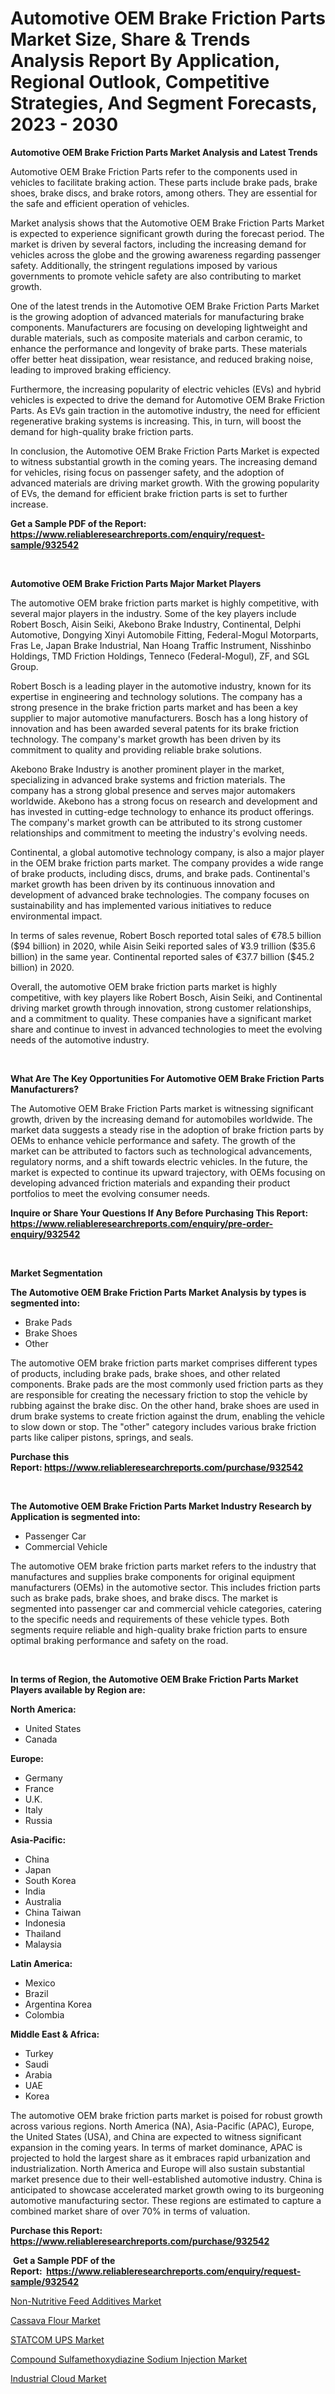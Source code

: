 <p><h1>Automotive OEM Brake Friction Parts Market Size, Share & Trends Analysis Report By Application, Regional Outlook, Competitive Strategies, And Segment Forecasts, 2023 - 2030</h1></p><p><strong>Automotive OEM Brake Friction Parts Market Analysis and Latest Trends</strong></p>
<p><p>Automotive OEM Brake Friction Parts refer to the components used in vehicles to facilitate braking action. These parts include brake pads, brake shoes, brake discs, and brake rotors, among others. They are essential for the safe and efficient operation of vehicles.</p><p>Market analysis shows that the Automotive OEM Brake Friction Parts Market is expected to experience significant growth during the forecast period. The market is driven by several factors, including the increasing demand for vehicles across the globe and the growing awareness regarding passenger safety. Additionally, the stringent regulations imposed by various governments to promote vehicle safety are also contributing to market growth.</p><p>One of the latest trends in the Automotive OEM Brake Friction Parts Market is the growing adoption of advanced materials for manufacturing brake components. Manufacturers are focusing on developing lightweight and durable materials, such as composite materials and carbon ceramic, to enhance the performance and longevity of brake parts. These materials offer better heat dissipation, wear resistance, and reduced braking noise, leading to improved braking efficiency.</p><p>Furthermore, the increasing popularity of electric vehicles (EVs) and hybrid vehicles is expected to drive the demand for Automotive OEM Brake Friction Parts. As EVs gain traction in the automotive industry, the need for efficient regenerative braking systems is increasing. This, in turn, will boost the demand for high-quality brake friction parts.</p><p>In conclusion, the Automotive OEM Brake Friction Parts Market is expected to witness substantial growth in the coming years. The increasing demand for vehicles, rising focus on passenger safety, and the adoption of advanced materials are driving market growth. With the growing popularity of EVs, the demand for efficient brake friction parts is set to further increase.</p></p>
<p><strong>Get a Sample PDF of the Report:&nbsp; <a href="https://www.reliableresearchreports.com/enquiry/request-sample/932542">https://www.reliableresearchreports.com/enquiry/request-sample/932542</a></strong></p>
<p>&nbsp;</p>
<p><strong>Automotive OEM Brake Friction Parts Major Market Players</strong></p>
<p><p>The automotive OEM brake friction parts market is highly competitive, with several major players in the industry. Some of the key players include Robert Bosch, Aisin Seiki, Akebono Brake Industry, Continental, Delphi Automotive, Dongying Xinyi Automobile Fitting, Federal-Mogul Motorparts, Fras Le, Japan Brake Industrial, Nan Hoang Traffic Instrument, Nisshinbo Holdings, TMD Friction Holdings, Tenneco (Federal-Mogul), ZF, and SGL Group.</p><p>Robert Bosch is a leading player in the automotive industry, known for its expertise in engineering and technology solutions. The company has a strong presence in the brake friction parts market and has been a key supplier to major automotive manufacturers. Bosch has a long history of innovation and has been awarded several patents for its brake friction technology. The company's market growth has been driven by its commitment to quality and providing reliable brake solutions.</p><p>Akebono Brake Industry is another prominent player in the market, specializing in advanced brake systems and friction materials. The company has a strong global presence and serves major automakers worldwide. Akebono has a strong focus on research and development and has invested in cutting-edge technology to enhance its product offerings. The company's market growth can be attributed to its strong customer relationships and commitment to meeting the industry's evolving needs.</p><p>Continental, a global automotive technology company, is also a major player in the OEM brake friction parts market. The company provides a wide range of brake products, including discs, drums, and brake pads. Continental's market growth has been driven by its continuous innovation and development of advanced brake technologies. The company focuses on sustainability and has implemented various initiatives to reduce environmental impact.</p><p>In terms of sales revenue, Robert Bosch reported total sales of €78.5 billion ($94 billion) in 2020, while Aisin Seiki reported sales of ¥3.9 trillion ($35.6 billion) in the same year. Continental reported sales of €37.7 billion ($45.2 billion) in 2020.</p><p>Overall, the automotive OEM brake friction parts market is highly competitive, with key players like Robert Bosch, Aisin Seiki, and Continental driving market growth through innovation, strong customer relationships, and a commitment to quality. These companies have a significant market share and continue to invest in advanced technologies to meet the evolving needs of the automotive industry.</p></p>
<p>&nbsp;</p>
<p><strong>What Are The Key Opportunities For Automotive OEM Brake Friction Parts Manufacturers?</strong></p>
<p><p>The Automotive OEM Brake Friction Parts market is witnessing significant growth, driven by the increasing demand for automobiles worldwide. The market data suggests a steady rise in the adoption of brake friction parts by OEMs to enhance vehicle performance and safety. The growth of the market can be attributed to factors such as technological advancements, regulatory norms, and a shift towards electric vehicles. In the future, the market is expected to continue its upward trajectory, with OEMs focusing on developing advanced friction materials and expanding their product portfolios to meet the evolving consumer needs.</p></p>
<p><strong>Inquire or Share Your Questions If Any Before Purchasing This Report: <a href="https://www.reliableresearchreports.com/enquiry/pre-order-enquiry/932542">https://www.reliableresearchreports.com/enquiry/pre-order-enquiry/932542</a></strong></p>
<p>&nbsp;</p>
<p><strong>Market Segmentation</strong></p>
<p><strong>The Automotive OEM Brake Friction Parts Market Analysis by types is segmented into:</strong></p>
<p><ul><li>Brake Pads</li><li>Brake Shoes</li><li>Other</li></ul></p>
<p><p>The automotive OEM brake friction parts market comprises different types of products, including brake pads, brake shoes, and other related components. Brake pads are the most commonly used friction parts as they are responsible for creating the necessary friction to stop the vehicle by rubbing against the brake disc. On the other hand, brake shoes are used in drum brake systems to create friction against the drum, enabling the vehicle to slow down or stop. The "other" category includes various brake friction parts like caliper pistons, springs, and seals.</p></p>
<p><strong>Purchase this Report:&nbsp;<a href="https://www.reliableresearchreports.com/purchase/932542">https://www.reliableresearchreports.com/purchase/932542</a></strong></p>
<p>&nbsp;</p>
<p><strong>The Automotive OEM Brake Friction Parts Market Industry Research by Application is segmented into:</strong></p>
<p><ul><li>Passenger Car</li><li>Commercial Vehicle</li></ul></p>
<p><p>The automotive OEM brake friction parts market refers to the industry that manufactures and supplies brake components for original equipment manufacturers (OEMs) in the automotive sector. This includes friction parts such as brake pads, brake shoes, and brake discs. The market is segmented into passenger car and commercial vehicle categories, catering to the specific needs and requirements of these vehicle types. Both segments require reliable and high-quality brake friction parts to ensure optimal braking performance and safety on the road.</p></p>
<p>&nbsp;</p>
<p><strong>In terms of Region, the Automotive OEM Brake Friction Parts Market Players available by Region are:</strong></p>
<p>
    <p> <strong> North America: </strong>
        <ul>
            <li>United States</li>
            <li>Canada</li>
        </ul>
        </p> 
    <p> <strong> Europe: </strong>
        <ul>
            <li>Germany</li>
            <li>France</li>
            <li>U.K.</li>
            <li>Italy</li>
            <li>Russia</li>
        </ul>
        </p> 
    <p> <strong> Asia-Pacific: </strong>
        <ul>
            <li>China</li>
            <li>Japan</li>
            <li>South Korea</li>
            <li>India</li>
            <li>Australia</li>
            <li>China Taiwan</li>
            <li>Indonesia</li>
            <li>Thailand</li>
            <li>Malaysia</li>
        </ul>
        </p> 
    <p> <strong> Latin America: </strong>
        <ul>
            <li>Mexico</li>
            <li>Brazil</li>
            <li>Argentina Korea</li>
            <li>Colombia</li>
        </ul>
        </p> 
    <p> <strong> Middle East & Africa: </strong>
        <ul>
            <li>Turkey</li>
            <li>Saudi</li>
            <li>Arabia</li>
            <li>UAE</li>
            <li>Korea</li>
        </ul>
    </p>
    </p>
<p><p>The automotive OEM brake friction parts market is poised for robust growth across various regions. North America (NA), Asia-Pacific (APAC), Europe, the United States (USA), and China are expected to witness significant expansion in the coming years. In terms of market dominance, APAC is projected to hold the largest share as it embraces rapid urbanization and industrialization. North America and Europe will also sustain substantial market presence due to their well-established automotive industry. China is anticipated to showcase accelerated market growth owing to its burgeoning automotive manufacturing sector. These regions are estimated to capture a combined market share of over 70% in terms of valuation.</p></p>
<p><strong>Purchase this Report: <a href="https://www.reliableresearchreports.com/purchase/932542">https://www.reliableresearchreports.com/purchase/932542</a></strong></p>
<p>&nbsp;<strong>Get a Sample PDF of the Report:&nbsp;&nbsp;<a href="https://www.reliableresearchreports.com/enquiry/request-sample/932542">https://www.reliableresearchreports.com/enquiry/request-sample/932542</a></strong></p>
<p><strong></strong></p>
<p><p><a href="https://www.linkedin.com/pulse/non-nutritive-feed-additives-market-insights-players-forecast-0avoe/">Non-Nutritive Feed Additives Market</a></p><p><a href="https://www.reportprime.com/cassava-flour-r5963">Cassava Flour Market</a></p><p><a href="https://issuu.com/reportprime-2/docs/statcom-ups-market-size-2030.pptx?fr=xKAE9_zU1NQ">STATCOM UPS Market</a></p><p><a href="https://www.linkedin.com/pulse/compound-sulfamethoxydiazine-sodium-injection-market-5dfme/">Compound Sulfamethoxydiazine Sodium Injection Market</a></p><p><a href="https://medium.com/@bonniehoppe2023/industrial-cloud-market-size-growth-forecast-2023-2030-655930ac77b1">Industrial Cloud Market</a></p></p>
